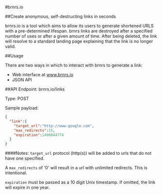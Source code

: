 #brnrs.io

##Create anonymous, self-destructing links in seconds

brnrs.io is a tool which aims to allow its users to generate shortened URLS with a pre-determined lifespan. brnrs links are destroyed after a specified number of uses or after a given amount of time. After being deleted, the link will resolve to a standard landing page explaining that the link is no longer valid.

##Usage

There are two ways in which to interact with brnrs to generate a link:

* Web interface at www.brnrs.io
* JSON API

##API
Endpoint: brnrs.io/links

Type: POST

Sample payload:

```json
{  
  "link":{  
    "target_url":"http://www.google.com",
    "max_redirects":15,
    "expiration":1496844774
  }
}
```


####Notes:
`target_url` protocol (http(s)) will be added to urls that do not have one specified.

A `max_redirects` of '0' will result in a url with unlimited redirects. This is intentional.

`expiration` must be passed as a 10 digit Unix timestamp. If omitted, the link will expire in one year.
